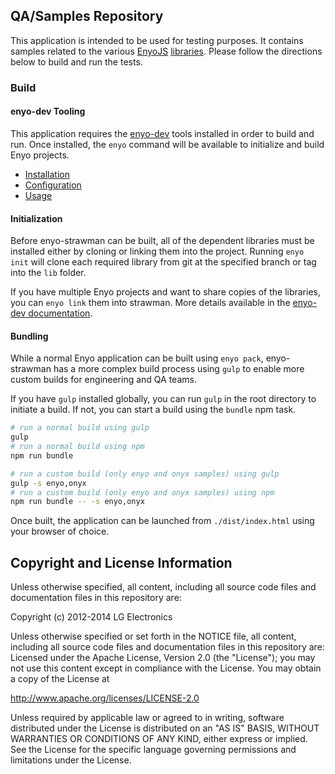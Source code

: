 ## QA/Samples Repository

This application is intended to be used for testing purposes. It contains samples related to the
various [EnyoJS](http://enyojs.com) [libraries](https://github.com/enyojs). Please follow the
directions below to build and run the tests.

### Build

#### enyo-dev Tooling

This application requires the [enyo-dev](https://github.com/enyojs/enyo-dev) tools installed in
order to build and run. Once installed, the `enyo` command will be available to initialize and build
Enyo projects.

* [Installation](https://github.com/enyojs/enyo-dev#setup-install)
* [Configuration](https://github.com/enyojs/enyo-dev#environment-configuration)
* [Usage](https://github.com/enyojs/enyo-dev#commands)

#### Initialization

Before enyo-strawman can be built, all of the dependent libraries must be installed either by
cloning or linking them into the project. Running `enyo init` will clone each required library from
git at the specified branch or tag into the `lib` folder.

If you have multiple Enyo projects and want to share copies of the libraries, you can `enyo link`
them into strawman. More details available in the
[enyo-dev documentation](https://github.com/enyojs/enyo-dev#commands-link).

#### Bundling

While a normal Enyo application can be built using `enyo pack`, enyo-strawman has a more complex
build process using `gulp` to enable more custom builds for engineering and QA teams.

If you have `gulp` installed globally, you can run `gulp` in the root directory to initiate a build.
If not, you can start a build using the `bundle` npm task.

```bash
# run a normal build using gulp
gulp
# run a normal build using npm
npm run bundle

# run a custom build (only enyo and onyx samples) using gulp
gulp -s enyo,onyx
# run a custom build (only enyo and onyx samples) using npm
npm run bundle -- -s enyo,onyx
```

Once built, the application can be launched from `./dist/index.html` using your browser of choice.

## Copyright and License Information

Unless otherwise specified, all content, including all source code files and
documentation files in this repository are:

Copyright (c) 2012-2014 LG Electronics

Unless otherwise specified or set forth in the NOTICE file, all content,
including all source code files and documentation files in this repository are:
Licensed under the Apache License, Version 2.0 (the "License");
you may not use this content except in compliance with the License.
You may obtain a copy of the License at

http://www.apache.org/licenses/LICENSE-2.0

Unless required by applicable law or agreed to in writing, software
distributed under the License is distributed on an "AS IS" BASIS,
WITHOUT WARRANTIES OR CONDITIONS OF ANY KIND, either express or implied.
See the License for the specific language governing permissions and
limitations under the License.